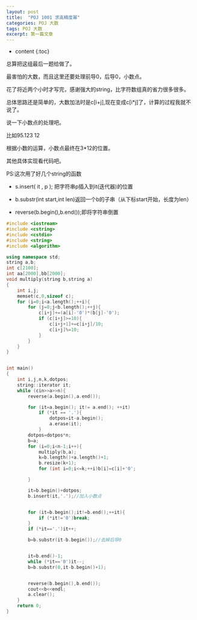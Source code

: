 ---layout: posttitle:  "POJ 1001 求高精度幂"categories: POJ 大数tags: POJ 大数excerpt: 第一篇文章---* content{:toc}总算把这组最后一题给做了。最害怕的大数，而且这里还要处理前导0，后导0，小数点。花了将近两个小时才写完，感谢强大的string，比字符数组真的省力很多很多。总体思路还是简单的，大数加法时是c[i+j],现在变成c[i*j]了，计算的过程我就不说了。说一下小数点的处理吧。比如95.123 12根据小数的运算，小数点最终在3\*12的位置。其他具体实现看代码吧。PS:这次用了好几个string的函数* s.insert( it , p );  把字符串p插入到it(迭代器)的位置* b.substr(int start,int len)返回一个b的子串（从下标start开始，长度为len） * reverse(b.begin(),b.end());即将字符串倒置 ```c++#include <iostream>#include <cstring>#include <cstdio>#include <string>#include <algorithm>using namespace std;string a,b;int c[2100];int aa[2000],bb[2000];void multiply(string b,string a){    int i,j;    memset(c,0,sizeof c);    for (i=0;i<a.length();++i){        for (j=0;j<b.length();++j){            c[i+j]+=(a[i]-'0')*(b[j]-'0');            if (c[i+j]>=10){                c[i+j+1]+=c[i+j]/10;                c[i+j]%=10;            }        }    }}int main(){    int i,j,n,k,dotpos;    string::iterator it;    while (cin>>a>>n){        reverse(a.begin(),a.end());        for (it=a.begin(); it!= a.end(); ++it)            if (*it == '.'){                dotpos=it-a.begin();                a.erase(it);            }        dotpos=dotpos*n;        b=a;        for (i=0;i<n-1;i++){            multiply(b,a);            k=b.length()+a.length()+1;            b.resize(k+1);            for (int i=0;i<=k;++i)b[i]=c[i]+'0';        }        it=b.begin()+dotpos;        b.insert(it,'.');//加入小数点        for (it=b.begin();it!=b.end();++it){            if (*it!='0')break;        }        if (*it=='.')it++;        b=b.substr(it-b.begin());//去掉后导0        it=b.end()-1;        while (*it=='0')it--;        b=b.substr(0,it-b.begin()+1);        reverse(b.begin(),b.end());        cout<<b<<endl;        a.clear();    }    return 0;}```